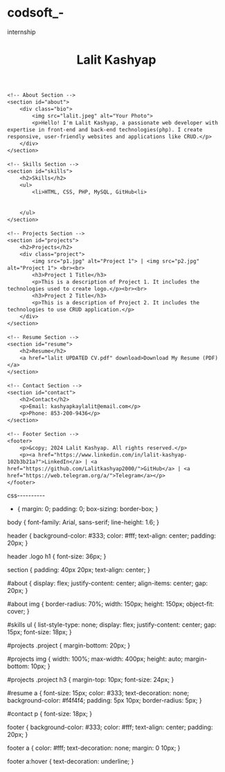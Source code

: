 # codsoft_-
internship 
<!DOCTYPE html>
<html lang="en">
    <head>
        <meta charset="UTF-8">
        <meta name="viewport" content="width=device-width, initial-scale=1.0">
        <title>Lalit kashyap - Web Developer Portfolio</title>
        <link rel="stylesheet" href="style.css">
    </head>
<body>
    <!-- Header Section -->
    <header>
        <div class="logo">
            <h1>Lalit Kashyap</h1>
        </div>
    </header>

    <!-- About Section -->
    <section id="about">
        <div class="bio">
            <img src="lalit.jpeg" alt="Your Photo">
            <p>Hello! I'm Lalit Kashyap, a passionate web developer with expertise in front-end and back-end technologies(php). I create responsive, user-friendly websites and applications like CRUD.</p>
        </div>
    </section>

    <!-- Skills Section -->
    <section id="skills">
        <h2>Skills</h2>
        <ul>
            <li>HTML, CSS, PHP, MySQL, GitHub<li>

          
        </ul>
    </section>

    <!-- Projects Section -->
    <section id="projects">
        <h2>Projects</h2>
        <div class="project">
            <img src="p1.jpg" alt="Project 1"> | <img src="p2.jpg" alt="Project 1"> <br><br>
            <h3>Project 1 Title</h3>
            <p>This is a description of Project 1. It includes the technologies used to create logo.</p><br><br>
            <h3>Project 2 Title</h3>
            <p>This is a description of Project 2. It includes the technologies to use CRUD application.</p>
        </div>
    </section>

    <!-- Resume Section -->
    <section id="resume">
        <h2>Resume</h2>
        <a href="lalit UPDATED CV.pdf" download>Download My Resume (PDF)</a>
    </section>

    <!-- Contact Section -->
    <section id="contact">
        <h2>Contact</h2>
        <p>Email: kashyapkaylalit@email.com</p>
        <p>Phone: 853-200-9436</p>
    </section>

    <!-- Footer Section -->
    <footer>
        <p>&copy; 2024 Lalit Kashyap. All rights reserved.</p>
        <p><a href="https://www.linkedin.com/in/lalit-kashyap-102b3b21a?">LinkedIn</a> | <a href="https://github.com/Lalitkashyap2000/">GitHub</a> | <a href="https://web.telegram.org/a/">Telegram</a></p>
    </footer>
</body>

css----------


* {
    margin: 0;
    padding: 0;
    box-sizing: border-box;
}

body {
    font-family: Arial, sans-serif;
    line-height: 1.6;
}

header {
    background-color: #333;
    color: #fff;
    text-align: center;
    padding: 20px;
}

header .logo h1 {
    font-size: 36px;
}

section {
    padding: 40px 20px;
    text-align: center;
}

#about {
    display: flex;
    justify-content: center;
    align-items: center;
    gap: 20px;
}

#about img {
    border-radius: 70%;
    width: 150px;
    height: 150px;
    object-fit: cover;
}

#skills ul {
    list-style-type: none;
    display: flex;
    justify-content: center;
    gap: 15px;
    font-size: 18px;
}

#projects .project {
    margin-bottom: 20px;
}

#projects img {
    width: 100%;
    max-width: 400px;
    height: auto;
    margin-bottom: 10px;
}

#projects .project h3 {
    margin-top: 10px;
    font-size: 24px;
}

#resume a {
    font-size: 15px;
    color: #333;
    text-decoration: none;
    background-color: #f4f4f4;
    padding: 5px 10px;
    border-radius: 5px;
}


#contact p {
    font-size: 18px;
}

footer {
    background-color: #333;
    color: #fff;
    text-align: center;
    padding: 20px;
}

footer a {
    color: #fff;
    text-decoration: none;
    margin: 0 10px;
}

footer a:hover {
    text-decoration: underline;
}

</html>
